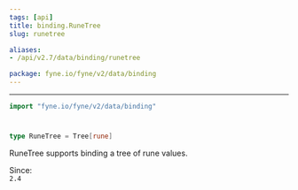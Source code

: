 ```yaml
---
tags: [api]
title: binding.RuneTree
slug: runetree

aliases:
- /api/v2.7/data/binding/runetree

package: fyne.io/fyne/v2/data/binding
---
```



---
```go
import "fyne.io/fyne/v2/data/binding"
```

#

###

```go
type RuneTree = Tree[rune]
```

RuneTree supports binding a tree of rune values.


<div class="since">Since: <code>
2.4</code></div>
